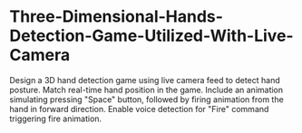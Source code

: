 # Three-Dimensional-Hands-Detection-Game-Utilized-With-Live-Camera
Design a 3D hand detection game using live camera feed to detect hand posture. Match real-time hand position in the game. Include an animation simulating pressing "Space" button, followed by firing animation from the hand in forward direction. Enable voice detection for "Fire" command triggering fire animation.
